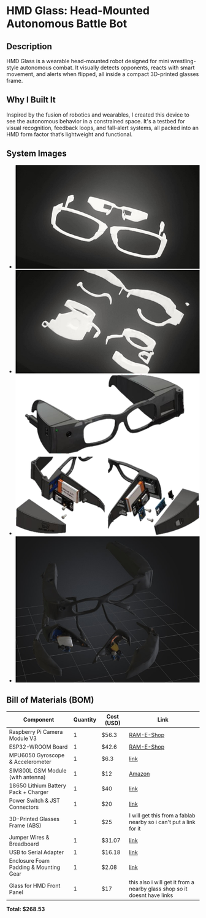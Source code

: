 # HMD Glass: Head-Mounted Autonomous Battle Bot

## Description
HMD Glass is a wearable head-mounted robot designed for mini wrestling-style autonomous combat. It visually detects opponents, reacts with smart movement, and alerts when flipped, all inside a compact 3D-printed glasses frame.

## Why I Built It
Inspired by the fusion of robotics and wearables, I created this device to see the autonomous behavior in a constrained space. It's a testbed for visual recognition, feedback loops, and fall-alert systems, all packed into an HMD form factor that’s lightweight and functional.


## System Images
- ![alt text](assets/pp.jpg)   
- ![alt text](assets/piii.jpg)
- ![alt text](assets/picc.png)
- ![alt text](assets/boo.jpg)
## Bill of Materials (BOM)

| Component                                | Quantity | Cost (USD) | Link                                                                                     |
|-----------------------------------------|----------|------------|------------------------------------------------------------------------------------------|
| Raspberry Pi Camera Module V3           | 1        | $56.3        | [RAM-E-Shop](https://www.ram-e-shop.com/ar/shop/rpi-v3-camera-raspberry-pi-camera-module-v3-official-12-mp-and-autofocus-imx708-official-8737) |
| ESP32-WROOM Board                       | 1        | $42.6        | [RAM-E-Shop](https://www.ram-e-shop.com/ar/shop/raspberry-pi-zero-2w-raspberry-pi-zero-2-w-9256) |
| MPU6050 Gyroscope & Accelerometer       | 1        | $6.3         | [link](https://ar.aliexpress.com/item/1005008404032983.html?)                                                                                        |
| SIM800L GSM Module (with antenna)       | 1        | $12        | [Amazon](https://www.amazon.com/SIM800L-Wireless-Extension-Antenna-Replacement/dp/B09BMQ3JDV) |
| 18650 Lithium Battery Pack + Charger    | 1        | $40        | [link](https://www.amazon.com/MIEKLALE-Intelligent-Rechargeable-Batteries-Included/dp/B0DK79PHD9/)                                                                                        |
| Power Switch & JST Connectors           | 1        | $20        | [link](https://www.amazon.com/Connector-Housing-Adapter-Pre-Crimped-Extension/dp/B0DH2C8MBK/)                                                                                        |
| 3D-Printed Glasses Frame (ABS)          | 1        | $25        | I will get this from a fablab nearby so i can't put a link for it |
| Jumper Wires & Breadboard               | 1        | $31.07        | [link](https://ar.aliexpress.com/item/1005009232305446.html?)                                                                                        |
| USB to Serial Adapter                   | 1        | $16.18        | [link](https://ar.aliexpress.com/item/1005006549149469.html?)                                                                                        |
| Enclosure Foam Padding & Mounting Gear  | 1        | $2.08         | [link](https://ar.aliexpress.com/item/1005007300666949.html?)                                                                                        |
| Glass for HMD Front Panel  | 1        | $17        | this also i will get it from a nearby glass shop so it doesnt have links

**Total: $268.53**





